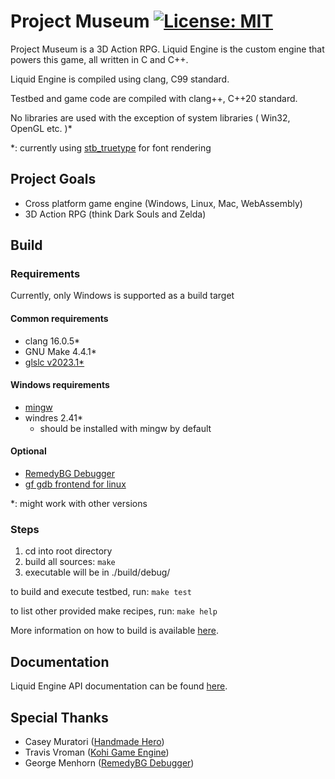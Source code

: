 <!--
 * Description:  Readme
 * Author:       Alicia Amarilla (smushyaa@gmail.com)
 * File Created: July 19, 2023
-->
# Project Museum [![License: MIT](https://img.shields.io/badge/License-MIT-yellow.svg)](https://opensource.org/licenses/MIT)

Project Museum is a 3D Action RPG. Liquid Engine is the custom engine that powers this game, all written in C and C++.

Liquid Engine is compiled using clang, C99 standard.

Testbed and game code are compiled with clang++, C++20 standard.

No libraries are used with the exception of system libraries ( Win32, OpenGL etc. )*

*: currently using [stb_truetype](https://github.com/nothings/stb/blob/master/stb_truetype.h) for font rendering

## Project Goals
- Cross platform game engine (Windows, Linux, Mac, WebAssembly)
- 3D Action RPG (think Dark Souls and Zelda)

## Build

### Requirements
Currently, only Windows is supported as a build target

#### Common requirements
- clang 16.0.5*
- GNU Make 4.4.1*
- [glslc v2023.1*](https://github.com/google/shaderc/blob/main/downloads.md)
#### Windows requirements
- [mingw](https://www.mingw-w64.org/)
- windres 2.41*
    - should be installed with mingw by default
#### Optional
- [RemedyBG Debugger](https://remedybg.itch.io/remedybg)
- [gf gdb frontend for linux](https://github.com/nakst/gf)

*: might work with other versions

### Steps

1) cd into root directory
2) build all sources: ```make```
3) executable will be in ./build/debug/

to build and execute testbed, run: ```make test```

to list other provided make recipes, run: ```make help```

More information on how to build is available [here](./BUILD.md).

## Documentation

Liquid Engine API documentation can be found [here](./docs/toc.md).

## Special Thanks

- Casey Muratori ([Handmade Hero](https://www.youtube.com/@MollyRocket/))
- Travis Vroman ([Kohi Game Engine](https://www.youtube.com/@TravisVroman/))
- George Menhorn ([RemedyBG Debugger](https://remedybg.itch.io/remedybg))

